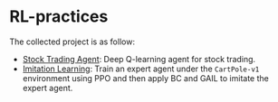 # RL-practices
The collected project is as follow:
- [Stock Trading Agent](./DQN-stock/README.md): Deep Q-learning agent for stock trading.
- [Imitation Learning](./Imitation-Learning/README.md): Train an expert agent under the `CartPole-v1` environment using PPO and then apply BC and GAIL to imitate the expert agent.